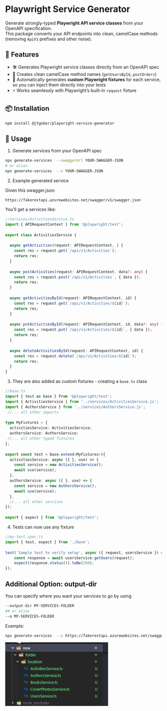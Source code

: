 # Playwright Service Generator

Generate strongly-typed **Playwright API service classes** from your OpenAPI specification.  
This package converts your API endpoints into clean, camelCase methods (removing `ApiV1` prefixes and other noise).

## 🚀 Features

- 🛠 Generates Playwright service classes directly from an OpenAPI spec  
- 🐫 Creates clean camelCase method names (`getUsersById`, `postOrders`)  
- 🧩 Automatically generates **custom Playwright fixtures** for each service, so you can inject them directly into your tests  
- ⚡ Works seamlessly with Playwright’s built-in `request` fixture 

## 📦 Installation

```bash
npm install @jtgober/playwright-service-generator
```
## 📖 Usage
1. Generate services from your OpenAPI spec

```bash
npx generate-services  --swaggerUrl YOUR-SWAGGER-JSON
# or alias
npx generate-services  --s YOUR-SWAGGER-JSON
```

2. Example generated service

Given this swagger.json: 

```http
https://fakerestapi.azurewebsites.net/swagger/v1/swagger.json
```

You’ll get a services like:

```ts
//services/ActivitiesService.ts
import { APIRequestContext } from '@playwright/test';

export class ActivitiesService {

  async getActivities(request: APIRequestContext, ) {
    const res = request.get(`/api/v1/Activities`);
    return res;
  }

  async postActivities(request: APIRequestContext, data?: any) {
    const res = request.post(`/api/v1/Activities`, { data });
    return res;
  }

  async getActivitiesById(request: APIRequestContext, id) {
    const res = request.get(`/api/v1/Activities/${id}`);
    return res;
  }

  async putActivitiesById(request: APIRequestContext, id, data?: any) {
    const res = request.put(`/api/v1/Activities/${id}`, { data });
    return res;
  }

  async deleteActivitiesById(request: APIRequestContext, id) {
    const res = request.delete(`/api/v1/Activities/${id}`);
    return res;
  }
}
```

3. They are also added as custom fixtures - creating a `base.ts` class

```ts
//base.ts
import { test as base } from '@playwright/test';
import { ActivitiesService } from '../services/ActivitiesService.js';
import { AuthorsService } from '../services/AuthorsService.js';
 //... all other imports

type MyFixtures = {
  activitiesService: ActivitiesService;
  authorsService: AuthorsService;
 //... all other typed fixtures
};

export const test = base.extend<MyFixtures>({
  activitiesService: async ({ }, use) => {
    const service = new ActivitiesService();
    await use(service);
  },
  authorsService: async ({ }, use) => {
    const service = new AuthorsService();
    await use(service);
  },
  //... all other services
});

export { expect } from '@playwright/test';
```

4. Tests can now use any fixture

```ts
//my-test.spec.ts
import { test, expect } from './base';

test('Sample test to verify setup', async ({ request, usersService }) => {
    const response = await usersService.getUsers(request);
    expect(response.status()).toBe(200);
});

```

## Additional Option: output-dir

You can specify where you want your services to go by using
```bash
--output-dir MY-SERVICES-FOLDER
## or alias
--o MY-SERVICES-FOLDER
```

Example:
```bash
npx generate-services  --s https://fakerestapi.azurewebsites.net/swagger/v1/swagger.json --o new/folder/location
```
![alt text](pngs/out-dir-example.png)
